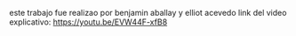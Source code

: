 este trabajo fue realizao por benjamin aballay y elliot acevedo
link del video explicativo: https://youtu.be/EVW44F-xfB8
